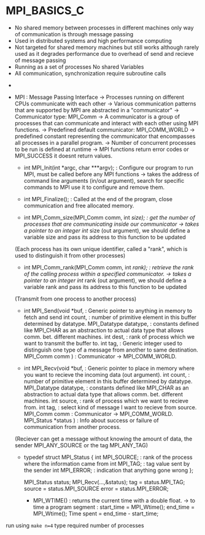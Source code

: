# MPI_BASICS_C


 - No shared memory between processes in different machines only way of communication is through message passing
 - Used in distributed systems and high performance computing
 - Not targeted for shared memory machines but still works although rarely used as it degrades performance
   due to overhead of send and recieve of message passing
 - Running as a set of processes No shared Variables
 - All communication, synchronization require subroutine calls
 *
 - MPI : Message Passing Interface
     -> Processes running on different CPUs communicate with each other
     -> Various communication patterns that are supported by MPI are abstracted in a "communicator"
     -> Communicator type: MPI_Comm -> A communicator is a group of processes that can communicate and interact with each other using MPI functions.
     -> Predefined default communicator: MPI_COMM_WORLD -> predefined constant representing the communicator that encompasses all processes in a parallel program.
     -> Number of concurrent processes to be run is defined at runtime
     -> MPI functions return error codes or MPI_SUCCESS it doesnt return values.
 
 
    - int MPI_Init(int *argc, char ***argv); : Configure our program to run MPI, must be called before any MPI functions
        -> takes the address of command line arguments (in/out argument), search for specific commands to MPI use it to configure and remove them.
 
    - int MPI_Finalize(); : Called at the end of the program, close communication and free allocated memory.
 
    - int MPI_Comm_size(MPI_Comm comm, int *size); : get the number of processes that are communicating inside our communicator
        -> takes a pointer to an integer int* size (out argument), we should define a variable size and pass its address to this function to be updated
    
    (Each process has its own unique identifier, called a "rank", which is used to distinguish it from other processes)
 
    - int MPI_Comm_rank(MPI_Comm comm, int *rank); : retrieve the rank of the calling process within a specified communicator.
        -> takes a pointer to an integer int* rank (out argument), we should define a variable rank and pass its address to this function to be updated
 
    (Transmit from one process to another process)
 
    - int MPI_Send(void *buf,             : Generic pointer to anything in memory to fetch and send
                   int count,             : number of primitive element in this buffer determined by datatype.
                   MPI_Datatype datatype, : constants defined like MPI_CHAR as an abstraction to actual data type that allows comm. bet. different machines.
                   int dest,              : rank of process which we want to transmit the buffer to.
                   int tag,               : Generic integer used to distinguish one type of a message from another to same destination.
                   MPI_Comm comm )        : Communicator -> MPI_COMM_WORLD.
 
    - int MPI_Recv(void *buf,             : Generic pointer to place in memory where you want to recieve the incoming data (out argument).
                   int count,             : number of primitive element in this buffer determined by datatype.
                   MPI_Datatype datatype, : constants defined like MPI_CHAR as an abstraction to actual data type that allows comm. bet. different machines.
                   int source,            : rank of process which we want to recieve from.
                   int tag,               : select kind of message I want to recieve from source.
                   MPI_Comm comm          : Communicator -> MPI_COMM_WORLD.
                   MPI_Status *status )   : Info about success or failure of communication from another process.
 
    (Reciever can get a message without knowing the amount of data, the sender MPI_ANY_SOURCE or the tag MPI_ANY_TAG)
 
    - typedef struct MPI_Status {
         int MPI_SOURCE; : rank of the process where the information came from
         int MPI_TAG;    : tag value sent by the sender
         int MPI_ERROR;  : indication that anything gone wrong
      };
 
      MPI_Status status;
      MPI_Recv(...,&status);
      tag = status.MPI_TAG;
      source = status.MPI_SOURCE
      error = status.MPI_ERROR;
 
      - MPI_WTIME() : returns the current time with a double float.
          -> to time a program segment :
             start_time = MPI_Wtime();
             end_time = MPI_Wtime();
             Time spent = end_time - start_time;
 

run using `make n=4`
type required number of processes